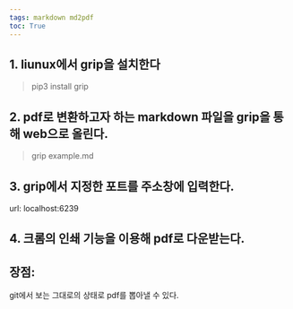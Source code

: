 ```yaml
---
tags: markdown md2pdf
toc: True
---
```

## 1. liunux에서 grip을 설치한다
> pip3 install grip

## 2. pdf로 변환하고자 하는 markdown 파일을 grip을 통해 web으로 올린다.
> grip example.md

## 3. grip에서 지정한 포트를 주소창에 입력한다.
url: localhost:6239 

## 4. 크롬의 인쇄 기능을 이용해 pdf로 다운받는다.

## 장점:
git에서 보는 그대로의 상태로 pdf를 뽑아낼 수 있다.
